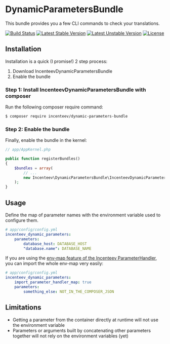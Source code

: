 # DynamicParametersBundle

This bundle provides you a few CLI commands to check your translations.

[![Build Status](https://travis-ci.org/Incenteev/DynamicParametersBundle.svg?branch=master)](https://travis-ci.org/Incenteev/DynamicParametersBundle)
[![Latest Stable Version](https://poser.pugx.org/incenteev/dynamic-parameters-bundle/v/stable.svg)](https://packagist.org/packages/incenteev/dynamic-parameters-bundle)
[![Latest Unstable Version](https://poser.pugx.org/incenteev/dynamic-parameters-bundle/v/unstable.svg)](https://packagist.org/packages/incenteev/dynamic-parameters-bundle)
[![License](https://poser.pugx.org/incenteev/dynamic-parameters-bundle/license.svg)](https://packagist.org/packages/incenteev/dynamic-parameters-bundle)

## Installation

Installation is a quick (I promise!) 2 step process:

1. Download IncenteevDynamicParametersBundle
2. Enable the bundle

### Step 1: Install IncenteevDynamicParametersBundle with composer

Run the following composer require command:

```bash
$ composer require incenteev/dynamic-parameters-bundle
```

### Step 2: Enable the bundle

Finally, enable the bundle in the kernel:

```php
// app/AppKernel.php

public function registerBundles()
{
    $bundles = array(
        // ...
        new Incenteev\DynamicParametersBundle\IncenteevDynamicParametersBundle(),
    );
}
```

## Usage

Define the map of parameter names with the environment variable used to configure them.

```yaml
# app/config/config.yml
incenteev_dynamic_parameters:
    parameters:
        database_host: DATABASE_HOST
        "database.name": DATABASE_NAME
```

If you are using the [env-map feature of the Incenteev ParameterHandler](https://github.com/Incenteev/ParameterHandler/#using-environment-variables-to-set-the-parameters),
you can import the whole env-map very easily:


```yaml
# app/config/config.yml
incenteev_dynamic_parameters:
    import_parameter_handler_map: true
    parameters:
        something_else: NOT_IN_THE_COMPOSER_JSON
```

## Limitations

- Getting a parameter from the container directly at runtime will not use the environment variable
- Parameters or arguments built by concatenating other parameters together will not rely on the environment variables (yet)
